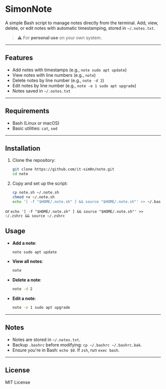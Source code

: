 # SimonNote

A simple Bash script to manage notes directly from the terminal. Add, view, delete, or edit notes with automatic timestamping, stored in `~/.notes.txt`.

> ⚠️ For **personal use** on your own system.

---

## Features

- Add notes with timestamps (e.g., `note sudo apt update`)
- View notes with line numbers (e.g., `note`)
- Delete notes by line number (e.g., `note -d 2`)
- Edit notes by line number (e.g., `note -e 1 sudo apt upgrade`)
- Notes saved in `~/.notes.txt`

---

## Requirements

- Bash (Linux or macOS)
- Basic utilities: `cat`, `sed`

---

## Installation

1. Clone the repository:
   ```bash
   git clone https://github.com/it-sim0n/note.git
   cd note
   ```

2. Copy and set up the script:
   ```bash
   cp note.sh ~/.note.sh
   chmod +x ~/.note.sh
   echo '[ -f "$HOME/.note.sh" ] && source "$HOME/.note.sh"' >> ~/.bashrc && source ~/.bashrc
   ```
or
   ```echo '[ -f "$HOME/.note.sh" ] && source "$HOME/.note.sh"' >> ~/.zshrc && source ~/.zshrc```



## Usage

- **Add a note**:
  ```bash
  note sudo apt update
  ```

- **View all notes**:
  ```bash
  note
  ```

- **Delete a note**:
  ```bash
  note -d 2
  ```

- **Edit a note**:
  ```bash
  note -e 1 sudo apt upgrade
  ```

---

## Notes
- Notes are stored in `~/.notes.txt`.
- Backup `.bashrc` before modifying: `cp ~/.bashrc ~/.bashrc.bak`.
- Ensure you're in Bash: `echo $0`. If `zsh`, run `exec bash`.

---

## License
MIT License
